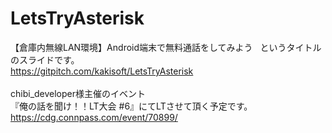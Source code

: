 # LetsTryAsterisk
【倉庫内無線LAN環境】Android端末で無料通話をしてみよう  
というタイトルのスライドです。  
https://gitpitch.com/kakisoft/LetsTryAsterisk  
<br>
chibi_developer様主催のイベント  
『俺の話を聞け！！LT大会 #6』にてLTさせて頂く予定です。
https://cdg.connpass.com/event/70899/

